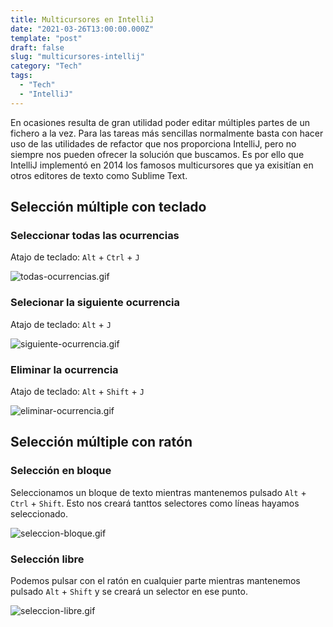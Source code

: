 ```yaml
---
title: Multicursores en IntelliJ
date: "2021-03-26T13:00:00.000Z"
template: "post"
draft: false
slug: "multicursores-intellij"
category: "Tech"
tags:
  - "Tech"
  - "IntelliJ"
---
```


En ocasiones resulta de gran utilidad poder editar múltiples partes de un fichero a la vez. Para las tareas más sencillas normalmente basta con hacer uso de las utilidades de refactor que nos proporciona IntelliJ, pero no siempre nos pueden ofrecer la solución que buscamos. Es por ello que IntelliJ implementó en 2014 los famosos multicursores que ya exisitían en otros editores de texto como Sublime Text. 


## Selección múltiple con teclado

### Seleccionar todas las ocurrencias
Atajo de teclado: `Alt` + `Ctrl` + `J`

![todas-ocurrencias.gif](/media/todas-ocurrencias.gif)

### Selecionar la siguiente ocurrencia
Atajo de teclado: `Alt` + `J`

![siguiente-ocurrencia.gif](/media/siguiente-ocurrencia.gif)


### Eliminar la ocurrencia
Atajo de teclado: `Alt` + `Shift` + `J`

![eliminar-ocurrencia.gif](/media/eliminar-ocurrencia.gif)


## Selección múltiple con ratón

### Selección en bloque
Seleccionamos un bloque de texto mientras mantenemos pulsado `Alt` + `Ctrl` + `Shift`. Esto nos creará tanttos selectores como líneas hayamos seleccionado.

![seleccion-bloque.gif](/media/seleccion-bloque.gif)


### Selección libre
Podemos pulsar con el ratón en cualquier parte mientras mantenemos pulsado `Alt` + `Shift`  y se creará un selector en ese punto.

![seleccion-libre.gif](/media/seleccion-libre.gif)